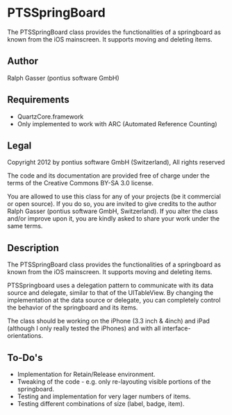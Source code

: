 PTSSpringBoard
==============

The PTSSpringBoard class provides the functionalities of a springboard as known from the iOS mainscreen. It supports moving and deleting items.

## Author
Ralph Gasser (pontius software GmbH)

## Requirements
* QuartzCore.framework
* Only implemented to work with ARC (Automated Reference Counting)

## Legal
Copyright 2012 by pontius software GmbH (Switzerland), All rights reserved

The code and its documentation are provided free of charge under the terms of the Creative Commons BY-SA 3.0 license.

You are allowed to use this class for any of your projects (be it commercial or open source). If you do so, you are invited to give credits to the author Ralph Gasser (pontius software GmbH, Switzerland). If you alter the class and/or improve upon it, you are kindly asked to share your work under the same terms.

## Description
The PTSSpringBoard class provides the functionalities of a springboard as known from the iOS mainscreen. It supports moving and deleting items. 

PTSSpringboard uses a delegation pattern to communicate with its data source and delegate, similar to that of the UITableView. By changing the implementation at the data source or delegate, you can completely control the behavior of the springboard and its items.

The class should be working on the iPhone (3.3 inch & 4inch) and iPad (although I only really tested the iPhones) and with all interface-orientations.  

## To-Do's
* Implementation for Retain/Release environment.
* Tweaking of the code - e.g. only re-layouting visible portions of the springboard.
* Testing and implementation for very lager numbers of items.
* Testing different combinations of size (label, badge, item).

